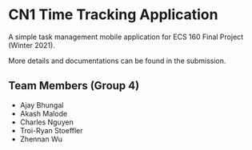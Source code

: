# CN1 Time Tracking Application

A simple task management mobile application for ECS 160 Final Project (Winter 2021).

More details and documentations can be found in the submission.

## Team Members (Group 4)

- Ajay Bhungal
- Akash Malode
- Charles Nguyen
- Troi-Ryan Stoeffler
- Zhennan Wu


